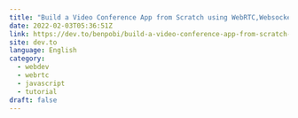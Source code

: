 ```yaml
---
title: "Build a Video Conference App from Scratch using WebRTC,Websocket,PHP +JS Day 27"
date: 2022-02-03T05:36:51Z
link: https://dev.to/benpobi/build-a-video-conference-app-from-scratch-using-webrtcwebsocketphp-js-day-27-307a?utm_medium=RSS&utm_source=news.12bit.vn
site: dev.to
language: English
category:
  - webdev
  - webrtc
  - javascript
  - tutorial
draft: false
---
```

